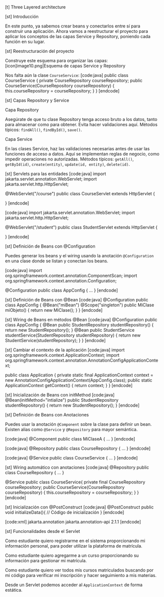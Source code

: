 [t] Three Layered architecture

[st] Introducción

En este punto, ya sabemos crear beans y conectarlos entre sí para construir una aplicación. Ahora vamos a reestructurar el proyecto para aplicar los conceptos de las capas Service y Repository, poniendo cada función en su lugar.

[st] Reestructuración del proyecto

Construye este esquema para organizar las capas:
[icon]image10.png|Esquema de capas Service y Repository


Nos falta aún la clase `CourseService`:
[code:java]
public class CourseService {
    private CourseRepository courseRepository;
    public CourseService(CourseRepository courseRepository) {
        this.courseRepository = courseRepository;
    }
}
[endcode]

[st] Capas Repository y Service

Capa Repository

Asegúrate de que tu clase Repository tenga acceso bruto a los datos, tanto para almacenar como para obtener. Evita hacer validaciones aquí. Métodos típicos: `findAll()`, `findById()`, `save()`.


Capa Service

En las clases Service, haz las validaciones necesarias antes de usar las funciones de acceso a datos. Aquí se implementan reglas de negocio, como impedir operaciones no autorizadas. Métodos típicos: `getAll()`, `getById(id)`, `create(entity)`, `update(id, entity)`, `delete(id)`.

[st] Servlets para las entidades
[code:java]
import jakarta.servlet.annotation.WebServlet;
import jakarta.servlet.http.HttpServlet;

@WebServlet("/course")
public class CourseServlet extends HttpServlet {
    
}
[endcode]

[code:java]
import jakarta.servlet.annotation.WebServlet;
import jakarta.servlet.http.HttpServlet;

@WebServlet("/student")
public class StudentServlet extends HttpServlet {
    
}
[endcode]

[st] Definición de Beans con @Configuration

Puedes generar los beans y el wiring usando la anotación `@Configuration` en una clase donde se listan y conectan los beans.

[code:java]
import org.springframework.context.annotation.ComponentScan;
import org.springframework.context.annotation.Configuration;

@Configuration
public class AppConfig {
    ...
}
[endcode]

[st] Definición de Beans con @Bean
[code:java]
@Configuration
public class AppConfig {
    @Bean("miBean")
    @Scope("singleton") 
    public MiClase miObjeto() {
        return new MiClase();
    }
}
[endcode]

[st] Wiring de Beans en métodos @Bean
[code:java]
@Configuration
public class AppConfig {
    @Bean
    public StudentRepository studentRepository() {
        return new StudentRepository();
    }
    @Bean
    public StudentService studentService(StudentRepository studentRepository) {
        return new StudentService(studentRepository);
    }
}
[endcode]

[st] Cambiar el contexto de la aplicación
[code:java]
import org.springframework.context.ApplicationContext;
import org.springframework.context.annotation.AnnotationConfigApplicationContext;

public class Application {
    private static final ApplicationContext context = new AnnotationConfigApplicationContext(AppConfig.class);
    public static ApplicationContext getContext() {
        return context;
    }
}
[endcode]

[st] Inicialización de Beans con initMethod
[code:java]
@Bean(initMethod="intialize")
public StudentRepository studentRepository() {
    return new StudentRepository();
}
[endcode]

[st] Definición de Beans con Anotaciones

Puedes usar la anotación `@Component` sobre la clase para definir un bean. Existen alias como `@Service` y `@Repository` para mayor semántica.

[code:java]
@Component
public class MiClaseA {
    ...
}
[endcode]

[code:java]
@Repository
public class CourseRepository {
    ...
}
[endcode]

[code:java]
@Service
public class CourseService {
    ...
}
[endcode]

[st] Wiring automático con anotaciones
[code:java]
@Repository
public class CourseRepository {
    ...
}

@Service
public class CourseService{
    private final CourseRepository courseRepository;
    public CourseService(CourseRepository courseRepository) {
        this.courseRepository = courseRepository;
    }
}
[endcode]

[st] Inicialización con @PostConstruct
[code:java]
@PostConstruct
public void initializeData(){
    // Código de inicialización
}
[endcode]

[code:xml]
<dependency>
    <groupId>jakarta.annotation</groupId>
    <artifactId>jakarta.annotation-api</artifactId>
    <version>2.1.1</version>
</dependency>
[endcode]

[st] Funcionalidades desde el Servlet

Como estudiante quiero registrarme en el sistema proporcionando mi información personal, para poder utilizar la plataforma de matrícula.

Como estudiante quiero agregarme a un curso proporcionando su información para gestionar mi matrícula.

Como estudiante quiero ver todos mis cursos matriculados buscando por mi código para verificar mi inscripción y hacer seguimiento a mis materias.

Desde un Servlet podemos acceder al `ApplicationContext` de forma estática. 
